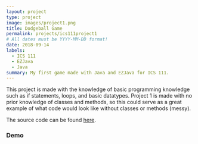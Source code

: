 ```yaml
---
layout: project
type: project
image: images/project1.png
title: Dodgeball Game
permalink: projects/ics111project1
# All dates must be YYYY-MM-DD format!
date: 2018-09-14
labels:
  - ICS 111
  - EZJava
  - Java
summary: My first game made with Java and EZJava for ICS 111.
---
```

This project is made with the knowledge of basic programming knowledge such as if statements, loops, and basic datatypes. Project 1 is made with no prior knowledge of classes and methods, so this could serve as a great example of what code would look like without classes or methods (messy).

The source code can be found [here](https://github.com/JunM1ao/ICS-111-Project-1).

### Demo
<div class="ui embed" data-source="youtube" data-id="HEakSn5i3-M">
</div>

